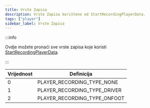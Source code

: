 ```yaml
---
title: Vrste Zapisa
description: Vrste Zapisa korištene od StartRecordingPlayerData.
tags: ["player"]
sidebar_label: Vrste Zapisa
---
```


:::info

Ovdje možete pronaći sve vrste zapisa koje koristi [StartRecordingPlayerData](../functions/StartRecordingPlayerData).

:::

| Vrijednost | Definicija                   |
| ---------- | ---------------------------- |
| 0          | PLAYER_RECORDING_TYPE_NONE   |
| 1          | PLAYER_RECORDING_TYPE_DRIVER |
| 2          | PLAYER_RECORDING_TYPE_ONFOOT |
